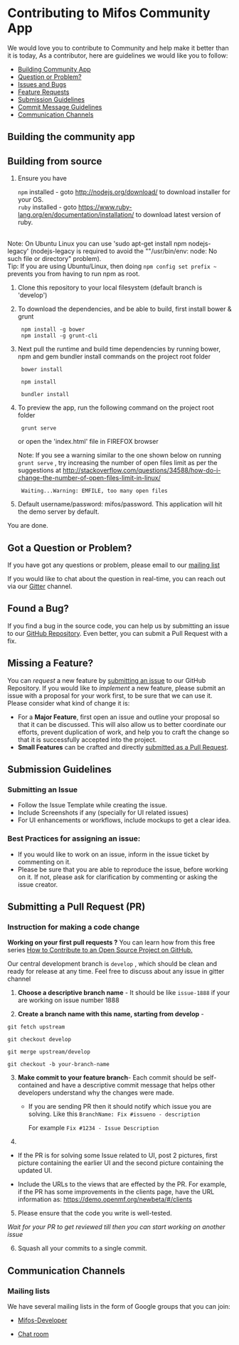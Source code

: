# Contributing to Mifos Community App

We would love you to contribute to Community and help make it better than it is today, As a contributor, here are guidelines we would like you to follow:

- [Building Community App](#build)
- [Question or Problem?](#question)
- [Issues and Bugs](#issue)
- [Feature Requests](#feature)
- [Submission Guidelines](#submit)
- [Commit Message Guidelines](#submit-pr)
- [Communication Channels](#communication)

## <a name="build"></a> Building the community app

## Building from source

1.  Ensure you have

    `npm` installed - goto http://nodejs.org/download/ to download installer for your OS.  
    `ruby` installed - goto https://www.ruby-lang.org/en/documentation/installation/ to download latest version of ruby.

<br/> Note: On Ubuntu Linux you can use 'sudo apt-get install npm nodejs-legacy' (nodejs-legacy is required to avoid the ""/usr/bin/env: node: No such file or directory" problem).
<br/> Tip: If you are using Ubuntu/Linux, then doing `npm config set prefix ~` prevents you from having to run npm as root.

1.  Clone this repository to your local filesystem (default branch is 'develop')

1.  To download the dependencies, and be able to build, first install bower & grunt

    ```
     npm install -g bower
     npm install -g grunt-cli
    ```

1.  Next pull the runtime and build time dependencies by running bower, npm and gem bundler install commands on the project root folder

    ```
     bower install
    ```

    ```
     npm install
    ```

    ```
     bundler install
    ```

1.  To preview the app, run the following command on the project root folder

    ```
     grunt serve
    ```

    or open the 'index.html' file in FIREFOX browser

    Note: If you see a warning similar to the one shown below on running `grunt serve` , try increasing the number of open files limit as per the suggestions at http://stackoverflow.com/questions/34588/how-do-i-change-the-number-of-open-files-limit-in-linux/

    ```
     Waiting...Warning: EMFILE, too many open files
    ```

1.  Default username/password: mifos/password. This application will hit the demo server by default.

You are done.

## <a name="question"></a> Got a Question or Problem?

If you have got any questions or problem, please email to our [mailing list](https://lists.sourceforge.net/lists/listinfo/mifos-developer)

If you would like to chat about the question in real-time, you can reach out via our [Gitter](https://gitter.im/openMF/community-app) channel.

## <a name="issue"></a> Found a Bug?

If you find a bug in the source code, you can help us by submitting an issue to our [GitHub Repository](https://github.com/openMF/community-app). Even better, you can submit a Pull Request with a fix.

## <a name="feature"></a> Missing a Feature?

You can _request_ a new feature by [submitting an issue](#submit-issue) to our GitHub
Repository. If you would like to _implement_ a new feature, please submit an issue with
a proposal for your work first, to be sure that we can use it.
Please consider what kind of change it is:

- For a **Major Feature**, first open an issue and outline your proposal so that it can be
  discussed. This will also allow us to better coordinate our efforts, prevent duplication of work,
  and help you to craft the change so that it is successfully accepted into the project.
- **Small Features** can be crafted and directly [submitted as a Pull Request](#submit-pr).

## <a name="submit"></a> Submission Guidelines

### <a name="submit-issue"></a> Submitting an Issue

- Follow the Issue Template while creating the issue.
- Include Screenshots if any (specially for UI related issues)
- For UI enhancements or workflows, include mockups to get a clear idea.

### Best Practices for assigning an issue:

- If you would like to work on an issue, inform in the issue ticket by commenting on it.
- Please be sure that you are able to reproduce the issue, before working on it. If not, please ask for clarification by commenting or asking the issue creator.

## <a name="submit-pr"></a> Submitting a Pull Request (PR)

### Instruction for making a code change

**Working on your first pull requests ?** You can learn how from this free series [How to Contribute to an Open Source Project on GitHub.](https://egghead.io/series/how-to-contribute-to-an-open-source-project-on-github)

Our central development branch is `develop` , which should be clean and ready for release at any time. Feel free to discuss about any issue in gitter channel

1.  **Choose a descriptive branch name** - It should be like `issue-1888` if your are working on issue number 1888

2.  **Create a branch name with this name, starting from develop** -

`git fetch upstream`

`git checkout develop`

`git merge upstream/develop`

`git checkout -b your-branch-name`

3.  **Make commit to your feature branch**- Each commit should be self-contained and have a descriptive commit message that helps other developers understand why the changes were made.

    - If you are sending PR then it should notify which issue you are solving. Like this `BranchName: Fix #issueno - description`

      For example `Fix #1234 - Issue Description`

4.

- If the PR is for solving some Issue related to UI, post 2 pictures, first picture containing the earlier UI and the second picture containing the updated UI.

- Include the URLs to the views that are effected by the PR. For example, if the PR has some improvements in the clients page, have the URL information as: https://demo.openmf.org/newbeta/#/clients

5.  Please ensure that the code you write is well-tested.

_Wait for your PR to get reviewed till then you can start working on another issue_

6.  Squash all your commits to a single commit.

## <a name="communication"></a> Communication Channels

### Mailing lists

We have several mailing lists in the form of Google groups that you can join:

- [Mifos-Developer](https://lists.sourceforge.net/lists/listinfo/mifos-developer)

- [Chat room](https://gitter.im/openMF/mifos)
